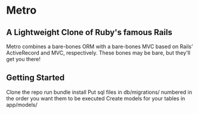 # Metro

## A Lightweight Clone of Ruby's famous Rails

Metro combines a bare-bones ORM with a bare-bones MVC based on Rails' ActiveRecord and MVC, respectively. These bones may be bare, but they'll get you there!

## Getting Started
Clone the repo
run bundle install
Put sql files in db/migrations/ numbered in the order you want them to be executed
Create models for your tables in app/models/
